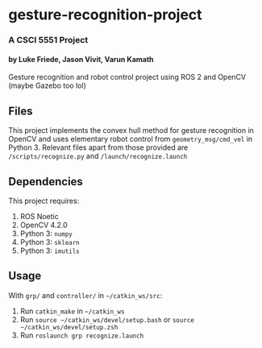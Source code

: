 # gesture-recognition-project
### A CSCI 5551 Project
#### by Luke Friede, Jason Vivit, Varun Kamath

Gesture recognition and robot control project using ROS 2 and OpenCV (maybe Gazebo too lol)

## Files
This project implements the convex hull method for gesture recognition in OpenCV and uses elementary robot control from `geometry_msg/cmd_vel` in Python 3. Relevant files apart from those provided are `/scripts/recognize.py` and `/launch/recognize.launch` 

## Dependencies
This project requires:
1. ROS Noetic
2. OpenCV 4.2.0
3. Python 3: `numpy`
4. Python 3: `sklearn`
5. Python 3: `imutils`

## Usage
With `grp/` and `controller/` in `~/catkin_ws/src`:
1. Run `catkin_make`  in `~/catkin_ws`
2. Run `source ~/catkin_ws/devel/setup.bash` or `source ~/catkin_ws/devel/setup.zsh`
3. Run `roslaunch grp recognize.launch`
